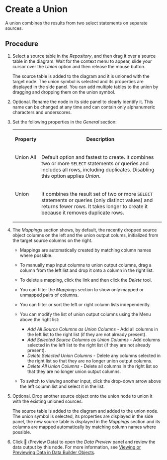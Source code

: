 <!-- loio9cd6fbf4710e4a31a3fd5246302ed9ec -->

<link rel="stylesheet" type="text/css" href="../css/sap-icons.css"/>

# Create a Union

A union combines the results from two select statements on separate sources.



<a name="loio9cd6fbf4710e4a31a3fd5246302ed9ec__steps_usp_wtj_lyb"/>

## Procedure

1.  Select a source table in the *Repository*, and then drag it over a source table in the diagram. Wait for the context menu to appear, slide your cursor over the *Union* option and then release the mouse button.

    The source table is added to the diagram and it is unioned with the target node. The union symbol is selected and its properties are displayed in the side panel. You can add multiple tables to the union by dragging and dropping them on the union symbol.

2.  Optional. Rename the node in its side panel to clearly identify it. This name can be changed at any time and can contain only alphanumeric characters and underscores.

3.  Set the following properties in the *General* section:


    <table>
    <tr>
    <th valign="top">

    Property


    
    </th>
    <th valign="top">

    Description


    
    </th>
    </tr>
    <tr>
    <td valign="top">
    
    Union All


    
    </td>
    <td valign="top">
    
    Default option and fastest to create. It combines two or more `SELECT` statements or queries and includes all rows, including duplicates. Disabling this option applies *Union*.


    
    </td>
    </tr>
    <tr>
    <td valign="top">
    
    Union


    
    </td>
    <td valign="top">
    
    It combines the result set of two or more `SELECT` statements or queries \(only distinct values\) and returns fewer rows. It takes longer to create it because it removes duplicate rows.


    
    </td>
    </tr>
    </table>
    
4.  The *Mappings* section shows, by default, the recently dropped source object columns on the left and the union output colums, initialized from the target source columns on the right.

    -   Mappings are automatically created by matching column names where possible.
    -   To manually map input columns to union output columns, drag a column from the left list and drop it onto a column in the right list.
    -   To delete a mapping, click the link and then click the *Delete* tool.
    -   You can filter the *Mappings* section to show only mapped or unmapped pairs of columns.
    -   You can filter or sort the left or right column lists independently.
    -   You can modify the list of union output columns using the Menu above the right list:
        -   *Add All Source Columns as Union Columns* - Add all columns in the left list to the right list \(if they are not already present\).
        -   *Add Selected Source Columns as Union Columns* - Add columns selected in the left list to the right list \(if they are not already present\).
        -   *Delete Selected Union Columns* - Delete any columns selected in the right list so that they are no longer union output columns.
        -   *Delete All Union Columns* - Delete all columns in the right list so that they are no longer union output columns.

    -   To switch to viewing another input, click the drop-down arrow above the left column list and select it in the list.

5.  Optional. Drop another source object onto the union node to union it with the existing unioned sources.

    The source table is added to the diagram and added to the union node. The union symbol is selected, its properties are displayed in the side panel, the new source table is displayed in the *Mappings* section and its columns are mapped automatically by matching column names where possible.

6.  Click <span class="FPA-icons"></span> \(Preview Data\) to open the *Data Preview* panel and review the data output by this node. For more information, see [Viewing or Previewing Data in Data Builder Objects](../viewing-or-previewing-data-in-data-builder-objects-b338e4a.md).


